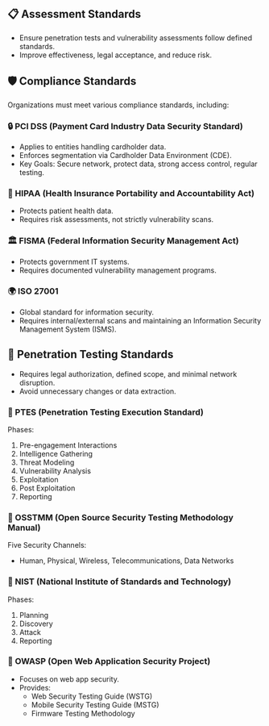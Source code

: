 
## 📋 Assessment Standards
- Ensure penetration tests and vulnerability assessments follow defined standards.
- Improve effectiveness, legal acceptance, and reduce risk.

## 🛡️ Compliance Standards
Organizations must meet various compliance standards, including:

### 🔒 PCI DSS (Payment Card Industry Data Security Standard)
- Applies to entities handling cardholder data.
- Enforces segmentation via Cardholder Data Environment (CDE).
- Key Goals: Secure network, protect data, strong access control, regular testing.

### 🏥 HIPAA (Health Insurance Portability and Accountability Act)
- Protects patient health data.
- Requires risk assessments, not strictly vulnerability scans.

### 🏛️ FISMA (Federal Information Security Management Act)
- Protects government IT systems.
- Requires documented vulnerability management programs.

### 🌍 ISO 27001
- Global standard for information security.
- Requires internal/external scans and maintaining an Information Security Management System (ISMS).

## 🔐 Penetration Testing Standards
- Requires legal authorization, defined scope, and minimal network disruption.
- Avoid unnecessary changes or data extraction.

### 📘 PTES (Penetration Testing Execution Standard)
Phases:
1. Pre-engagement Interactions
2. Intelligence Gathering
3. Threat Modeling
4. Vulnerability Analysis
5. Exploitation
6. Post Exploitation
7. Reporting

### 📗 OSSTMM (Open Source Security Testing Methodology Manual)
Five Security Channels:
- Human, Physical, Wireless, Telecommunications, Data Networks

### 📙 NIST (National Institute of Standards and Technology) 
Phases:
1. Planning
2. Discovery
3. Attack
4. Reporting

### 📕 OWASP (Open Web Application Security Project)
- Focuses on web app security.
- Provides: 
  - Web Security Testing Guide (WSTG)
  - Mobile Security Testing Guide (MSTG)
  - Firmware Testing Methodology
